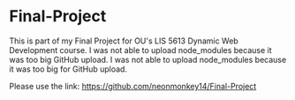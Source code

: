 # Final-Project
This is part of my Final Project for OU's LIS 5613 Dynamic Web Development course.
I was not able to upload node_modules because it was too big GitHub upload.
I was not able to upload node_modules because it was too big for GitHub upload.

Please use the link: https://github.com/neonmonkey14/Final-Project
